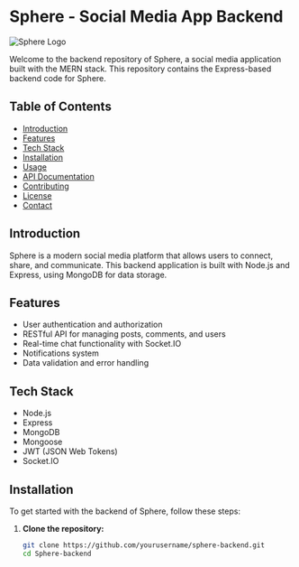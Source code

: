 # Sphere - Social Media App Backend

![Sphere Logo](https://t4.ftcdn.net/jpg/07/66/14/53/360_F_766145359_b29ZWFiWEsVug8ov3booiUQEcLfrQp7t.jpg)

Welcome to the backend repository of Sphere, a social media application built with the MERN stack. This repository contains the Express-based backend code for Sphere.

## Table of Contents

- [Introduction](#introduction)
- [Features](#features)
- [Tech Stack](#tech-stack)
- [Installation](#installation)
- [Usage](#usage)
- [API Documentation](#api-documentation)
- [Contributing](#contributing)
- [License](#license)
- [Contact](#contact)

## Introduction

Sphere is a modern social media platform that allows users to connect, share, and communicate. This backend application is built with Node.js and Express, using MongoDB for data storage.

## Features

- User authentication and authorization
- RESTful API for managing posts, comments, and users
- Real-time chat functionality with Socket.IO
- Notifications system
- Data validation and error handling

## Tech Stack

- Node.js
- Express
- MongoDB
- Mongoose
- JWT (JSON Web Tokens)
- Socket.IO

## Installation

To get started with the backend of Sphere, follow these steps:

1. **Clone the repository:**

   ```bash
   git clone https://github.com/yourusername/sphere-backend.git
   cd Sphere-backend
